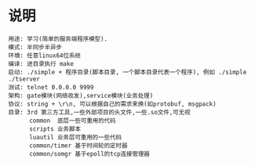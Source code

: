 # 说明
	用途: 学习(简单的服务端程序模型).
	模式: 半同步半异步
	环境: 任意linux64位系统
	编译: 进目录执行 make
	启动: ./simple + 程序目录(脚本目录, 一个脚本目录代表一个程序), 例如 ./simple ./tserver
	测试: telnet 0.0.0.0 9999
	架构: gate模块(网络收发),service模块(业务处理)
	协议: string + \r\n, 可以根据自己的需求来换(如protobuf, msgpack)
	目录: 3rd 第三方工具,一些外部项目的头文件,一些.so文件,可无视
		  common  底层一些可重用的代码
		  scripts 业务脚本
		  luautil 业务层可重用的一些代码
		  common/timer 基于时间轮的定时器
		  common/somgr 基于epoll的tcp连接管理器
	